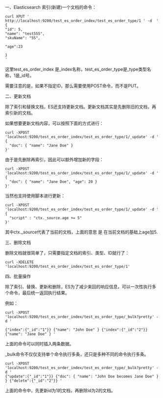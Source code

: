 一、Elasticsearch 索引(新建)一个文档的命令：
```
curl XPUT ' http://localhost:9200/test_es_order_index/test_es_order_type/1 ' -d  '
{
"id": 5,
"name": "test555",
"skuName": "55",

"age":23

}
'
```
这里test_es_order_index 是_index名称，test_es_order_type是_type类型名称，1是_id号。

需要注意的是，如果不指定ID，那么需要使用POST命令，而不是PUT。

二、更新文档

除了索引和替换文档，ES还支持更新文档。更新文档其实是先删除旧的文档，再索引新的文档。

如果想要更新文档内容，可以按照下面的方式进行：
```
curl -XPOST 'localhost:9200/test_es_order_index/test_es_order_type/1/_update' -d '
{
  "doc": { "name": "Jane Doe" }
}'
```
由于是先删除再索引，因此可以额外增加新的字段：
```
curl -XPOST 'localhost:9200/test_es_order_index/test_es_order_type/1/_update' -d '
{
  "doc": { "name": "Jane Doe", "age": 20 }
}'
```
当然也支持使用脚本进行更新：
```
curl -XPOST 'localhost:9200/test_es_order_index/test_es_order_type/1/_update' -d '
{
  "script" : "ctx._source.age += 5"
}'
```
其中ctx._source代表了当前的文档，上面的意思 是 在当前文档的基础上age加5.

三、删除文档

删除文档就很简单了，只需要指定文档的索引、类型、ID就行了：
```
curl -XDELETE 'localhost:9200/test_es_order_index/test_es_order_type/1'
```
四、批量操作

除了索引、替换、更新和删除，ES为了减少来回的响应信息，可以一次性执行多个命令，最后统一返回执行结果。

例如：
```
curl -XPOST 'localhost:9200/test_es_order_index/test_es_order_type/_bulk?pretty' -d ' 

{"index":{"_id":"1"}} {"name": "John Doe" } {"index":{"_id":"2"}} {"name": "Jane Doe" } '
```

上面的命令可以同时插入两条数据。

_bulk命令不仅仅支持单个命令执行多条，还只是多种不同的命令执行多条。

```
curl -XPOST 'localhost:9200/test_es_order_index/test_es_order_type/_bulk?pretty' -d ' 
{"update":{"_id":"1"}} {"doc": { "name": "John Doe becomes Jane Doe" } } {"delete":{"_id":"2"}} '
```
上面的命令中，先更新id为1的文档，再删除id为2的文档。

